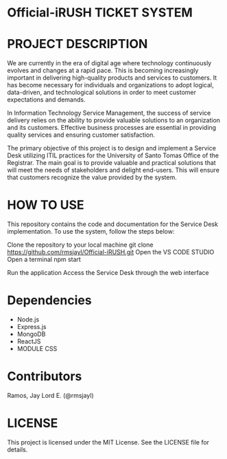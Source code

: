 # Official-iRUSH TICKET SYSTEM

# PROJECT DESCRIPTION
We are currently in the era of digital age where technology continuously evolves and changes at a rapid pace. This is becoming increasingly important in delivering high-quality products and services to customers. It has become necessary for individuals and organizations to adopt logical, data-driven, and technological solutions in order to meet customer expectations and demands.

In Information Technology Service Management, the success of service delivery relies on the ability to provide valuable solutions to an organization and its customers. Effective business processes are essential in providing quality services and ensuring customer satisfaction.

The primary objective of this project is to design and implement a Service Desk utilizing ITIL practices for the University of Santo Tomas Office of the Registrar. The main goal is to provide valuable and practical solutions that will meet the needs of stakeholders and delight end-users. This will ensure that customers recognize the value provided by the system.

# HOW TO USE
This repository contains the code and documentation for the Service Desk implementation. To use the system, follow the steps below:

Clone the repository to your local machine
git clone https://github.com/rmsjayl/Official-iRUSH.git
Open the VS CODE STUDIO
Open a terminal
npm start

Run the application
Access the Service Desk through the web interface

# Dependencies
* Node.js
* Express.js
* MongoDB
* ReactJS
* MODULE CSS

# Contributors
Ramos, Jay Lord E. (@rmsjayl)

# LICENSE
This project is licensed under the MIT License. See the LICENSE file for details.
